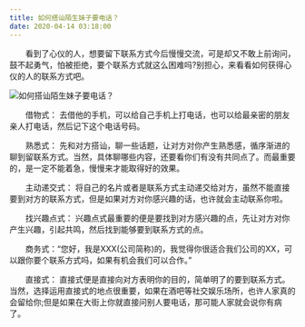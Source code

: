 ```yaml
---
title: 如何搭讪陌生妹子要电话？
date: 2020-04-14 03:18:00
---
```




　　看到了心仪的人，想要留下联系方式今后慢慢交流，可是却又不敢上前询问，鼓不起勇气，怕被拒绝，要个联系方式就这么困难吗?别担心，来看看如何获得心仪的人的联系方式吧。

![如何搭讪陌生妹子要电话？](/img/0eade47d74018c00fe7f027e2c12b730.jpg)

　　借物式： 去借他的手机，可以给自己手机上打电话，也可以给最亲密的朋友亲人打电话，然后记下这个电话号码。

　　熟悉式： 先和对方搭讪，聊一些话题，让对方对你产生熟悉感，循序渐进的聊到留联系方式。当然，具体聊哪些内容，还要看你们有没有共同点了。而最重要的，是一定不能着急，慢慢来才能取得好的效果。

　　主动递交式： 将自己的名片或者是联系方式主动递交给对方，虽然不能直接要到对方的联系方式，但是如果对方对你感兴趣的话，也许就会主动联系你啦。

　　找兴趣点式： 兴趣点式最重要的便是要找到对方感兴趣的点，先让对方对你产生兴趣，引起共鸣，然后找到能够要到联系方式的点。

　　商务式：“您好，我是XXX(公司简称)的，我觉得你很适合我们公司的XX，可以跟你要个联系方式吗，如果有机会我们可以合作。”

　　直接式： 直接式便是直接向对方表明你的目的，简单明了的要到联系方式。当然，选择运用直接式的地点很重要，如果在酒吧等社交娱乐场所，也许人家真的会留给你;但是如果在大街上你就直接问别人要电话，那可能人家就会说你有病了。